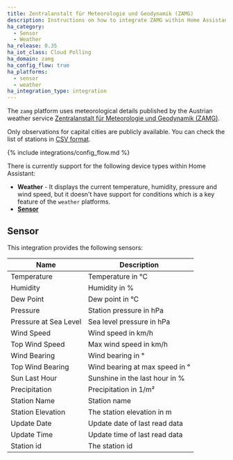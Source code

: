 ```yaml
---
title: Zentralanstalt für Meteorologie und Geodynamik (ZAMG)
description: Instructions on how to integrate ZAMG within Home Assistant.
ha_category:
  - Sensor
  - Weather
ha_release: 0.35
ha_iot_class: Cloud Polling
ha_domain: zamg
ha_config_flow: true
ha_platforms:
  - sensor
  - weather
ha_integration_type: integration
---
```


The `zamg` platform uses meteorological details published by the Austrian weather service [Zentralanstalt für Meteorologie und Geodynamik (ZAMG)](https://www.zamg.ac.at).

Only observations for capital cities are publicly available. You can check the list of stations in [CSV format](https://www.zamg.ac.at/ogd).

{% include integrations/config_flow.md %}

There is currently support for the following device types within Home Assistant:

- **Weather** - It displays the current temperature, humidity, pressure and wind speed, but it doesn't have support for conditions which is a key feature of the `weather` platforms.
- **[Sensor](#sensor)**

## Sensor

This integration provides the following sensors:

|Name|Description|
|----|-----------|
|Temperature|Temperature in °C|
|Humidity|Humidity in %|
|Dew Point|Dew point in °C|
|Pressure|Station pressure in hPa|
|Pressure at Sea Level|Sea level pressure in hPa|
|Wind Speed|Wind speed in km/h|
|Top Wind Speed|Max wind speed in km/h|
|Wind Bearing|Wind bearing in °|
|Top Wind Bearing|Wind bearing at max speed in °|
|Sun Last Hour|Sunshine in the last hour in %|
|Precipitation|Precipitation in 1/m²|
|Station Name|Station name|
|Station Elevation|The station elevation in m|
|Update Date|Update date of last read data|
|Update Time|Update time of last read data|
|Station id|The station id|
